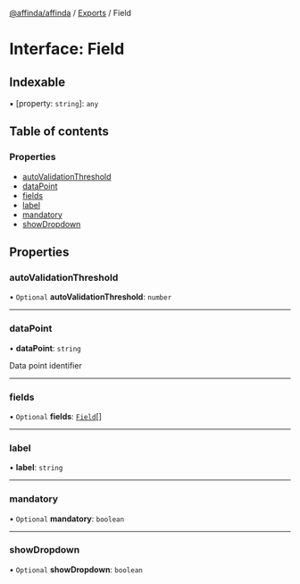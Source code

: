 [@affinda/affinda](../README.md) / [Exports](../modules.md) / Field

# Interface: Field

## Indexable

▪ [property: `string`]: `any`

## Table of contents

### Properties

- [autoValidationThreshold](Field.md#autovalidationthreshold)
- [dataPoint](Field.md#datapoint)
- [fields](Field.md#fields)
- [label](Field.md#label)
- [mandatory](Field.md#mandatory)
- [showDropdown](Field.md#showdropdown)

## Properties

### autoValidationThreshold

• `Optional` **autoValidationThreshold**: `number`

___

### dataPoint

• **dataPoint**: `string`

Data point identifier

___

### fields

• `Optional` **fields**: [`Field`](Field.md)[]

___

### label

• **label**: `string`

___

### mandatory

• `Optional` **mandatory**: `boolean`

___

### showDropdown

• `Optional` **showDropdown**: `boolean`
